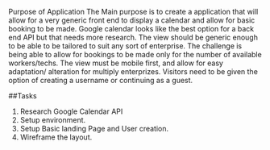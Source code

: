 Purpose of Application
The Main purpose is to create a application that will allow for a very generic front end to display a calendar and allow for basic booking to be made.
Google calendar looks like the best option for a back end API but that needs more research.
The view should be generic enough to be able to be tailored to suit any sort of enterprise.
The challenge is being able to allow for bookings to be made only for the number of available workers/techs.
The view must be mobile first, and allow for easy adaptation/ alteration for multiply enterprizes.
Visitors need to be given the option of creating a username or continuing as a guest.

##Tasks
1. Research Google Calendar API
2. Setup environment.
3. Setup Basic landing Page and User creation.
4. Wireframe the layout.
 